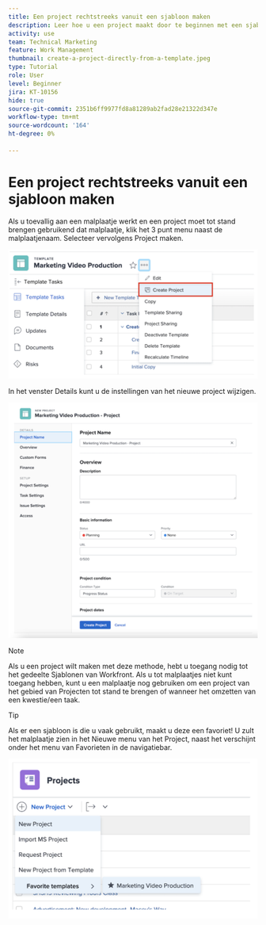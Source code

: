 ```yaml
---
title: Een project rechtstreeks vanuit een sjabloon maken
description: Leer hoe u een project maakt door te beginnen met een sjabloon die al is gemaakt.
activity: use
team: Technical Marketing
feature: Work Management
thumbnail: create-a-project-directly-from-a-template.jpeg
type: Tutorial
role: User
level: Beginner
jira: KT-10156
hide: true
source-git-commit: 2351b6ff9977fd8a81289ab2fad28e21322d347e
workflow-type: tm+mt
source-wordcount: '164'
ht-degree: 0%

---
```


# Een project rechtstreeks vanuit een sjabloon maken

Als u toevallig aan een malplaatje werkt en een project moet tot stand brengen gebruikend dat malplaatje, klik het 3 punt menu naast de malplaatjenaam. Selecteer vervolgens Project maken.

![ creeer projectoptie in menu ](assets/direct-template-01.png)

In het venster Details kunt u de instellingen van het nieuwe project wijzigen.

![ de aanmaakpagina van het Project ](assets/direct-template-02.png)

>[!NOTE]
>
>Als u een project wilt maken met deze methode, hebt u toegang nodig tot het gedeelte Sjablonen van Workfront. Als u tot malplaatjes niet kunt toegang hebben, kunt u een malplaatje nog gebruiken om een project van het gebied van Projecten tot stand te brengen of wanneer het omzetten van een kwestie/een taak.

>[!TIP]
>
>Als er een sjabloon is die u vaak gebruikt, maakt u deze een favoriet! U zult het malplaatje zien in het Nieuwe menu van het Project, naast het verschijnt onder het menu van Favorieten in de navigatiebar.


![ Nieuwe project favoriete malplaatjes ](assets/direct-template-03.png)
